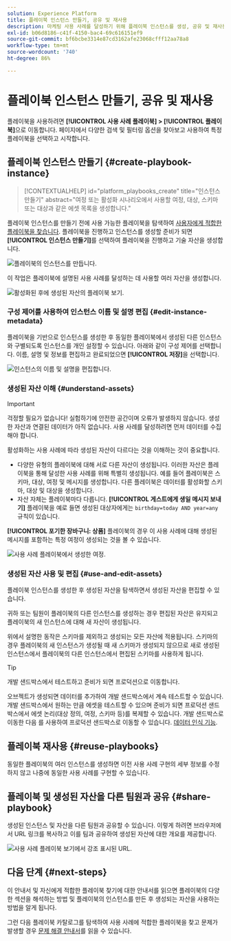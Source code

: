 ```yaml
---
solution: Experience Platform
title: 플레이북 인스턴스 만들기, 공유 및 재사용
description: 마케팅 사용 사례를 달성하기 위해 플레이북 인스턴스를 생성, 공유 및 재사용하는 방법에 대해 알아봅니다.
exl-id: b06d8186-c41f-4150-bac4-69c616151ef9
source-git-commit: bf6bcbe3314e87cd3162afe23068cfff12aa78a8
workflow-type: tm+mt
source-wordcount: '740'
ht-degree: 86%

---
```


# 플레이북 인스턴스 만들기, 공유 및 재사용

플레이북을 사용하려면 **[!UICONTROL 사용 사례 플레이북] > [!UICONTROL 플레이북]**&#x200B;으로 이동합니다. 페이지에서 다양한 검색 및 필터링 옵션을 찾아보고 사용하여 특정 플레이북을 선택하고 시작합니다.

## 플레이북 인스턴스 만들기 {#create-playbook-instance}

>[!CONTEXTUALHELP]
>id="platform_playbooks_create"
>title="인스턴스 만들기"
>abstract="여정 또는 활성화 시나리오에서 사용할 여정, 대상, 스키마 또는 대상과 같은 에셋 목록을 생성합니다."

플레이북 인스턴스를 만들기 전에 사용 가능한 플레이북을 탐색하여 [사용자에게 적합한 플레이북을 찾습니다](/help/use-case-playbooks/playbooks/discover.md). 플레이북을 진행하고 인스턴스를 생성할 준비가 되면 **[!UICONTROL 인스턴스 만들기]**&#x200B;를 선택하여 플레이북을 진행하고 기술 자산을 생성합니다.

![플레이북의 인스턴스를 만듭니다.](/help/use-case-playbooks/assets/playbooks/ui-guide/create-playbook-instance.png)

이 작업은 플레이북에 설명된 사용 사례를 달성하는 데 사용할 여러 자산을 생성합니다.

![활성화된 후에 생성된 자산의 플레이북 보기.](/help/use-case-playbooks/assets/playbooks/ui-guide/play-view.png)

### 구성 제어를 사용하여 인스턴스 이름 및 설명 편집 {#edit-instance-metadata}

플레이북을 기반으로 인스턴스를 생성한 후 동일한 플레이북에서 생성된 다른 인스턴스와 구별되도록 인스턴스를 개인 설정할 수 있습니다. 아래와 같이 구성 제어를 선택합니다. 이름, 설명 및 정보를 편집하고 완료되었으면 **[!UICONTROL 저장]**&#x200B;을 선택합니다.

![인스턴스의 이름 및 설명을 편집합니다.](/help/use-case-playbooks/assets/playbooks/ui-guide/playbook-settings.gif)

### 생성된 자산 이해 {#understand-assets}

>[!IMPORTANT]
>
>걱정할 필요가 없습니다! 실험하기에 안전한 공간이며 오류가 발생하지 않습니다. 생성한 자산과 연결된 데이터가 아직 없습니다. 사용 사례를 달성하려면 먼저 데이터를 수집해야 합니다.

활성화하는 사용 사례에 따라 생성된 자산이 다르다는 것을 이해하는 것이 중요합니다.

* 다양한 유형의 플레이북에 대해 서로 다른 자산이 생성됩니다. 이러한 자산은 플레이북을 통해 달성한 사용 사례를 위해 특별히 생성됩니다. 예를 들어 플레이북은 스키마, 대상, 여정 및 메시지를 생성합니다. 다른 플레이북은 데이터를 활성화할 스키마, 대상 및 대상을 생성합니다.
* 자산 자체는 플레이북마다 다릅니다. **[!UICONTROL 게스트에게 생일 메시지 보내기]** 플레이북을 예로 들면 생성된 대상자에게는 `birthday=today AND year=any` 규칙이 있습니다.

**[!UICONTROL 포기한 장바구니: 상품]** 플레이북의 경우 이 사용 사례에 대해 생성된 메시지를 포함하는 특정 여정이 생성되는 것을 볼 수 있습니다.

![사용 사례 플레이북에서 생성한 여정.](/help/use-case-playbooks/assets/playbooks/ui-guide/journey-preview.png)

### 생성된 자산 사용 및 편집 {#use-and-edit-assets}

플레이북 인스턴스를 생성한 후 생성된 자산을 탐색하면서 생성된 자산을 편집할 수 있습니다.

귀하 또는 팀원이 플레이북의 다른 인스턴스를 생성하는 경우 편집된 자산은 유지되고 플레이북의 새 인스턴스에 대해 새 자산이 생성됩니다.

위에서 설명한 동작은 스키마를 제외하고 생성되는 모든 자산에 적용됩니다. 스키마의 경우 플레이북의 새 인스턴스가 생성될 때 새 스키마가 생성되지 않으므로 새로 생성된 인스턴스에서 플레이북의 다른 인스턴스에서 편집된 스키마를 사용하게 됩니다.

>[!TIP]
>
>개발 샌드박스에서 테스트하고 준비가 되면 프로덕션으로 이동합니다.
>
>오브젝트가 생성되면 데이터를 추가하여 개발 샌드박스에서 계속 테스트할 수 있습니다. 개발 샌드박스에서 원하는 만큼 에셋을 테스트할 수 있으며 준비가 되면 프로덕션 샌드박스에서 에셋 논리(대상 정의, 여정, 스키마 등)를 복제할 수 있습니다. 개발 샌드박스로 이동한 다음 를 사용하여 프로덕션 샌드박스로 이동할 수 있습니다. [데이터 인식 기능](/help/use-case-playbooks/playbooks/data-awareness.md).

## 플레이북 재사용 {#reuse-playbooks}

동일한 플레이북의 여러 인스턴스를 생성하면 이전 사용 사례 구현의 세부 정보를 수정하지 않고 나중에 동일한 사용 사례를 구현할 수 있습니다.

## 플레이북 및 생성된 자산을 다른 팀원과 공유 {#share-playbook}

생성된 인스턴스 및 자산을 다른 팀원과 공유할 수 있습니다. 이렇게 하려면 브라우저에서 URL 링크를 복사하고 이를 팀과 공유하여 생성된 자산에 대한 개요를 제공합니다.

![사용 사례 플레이북 보기에서 강조 표시된 URL.](/help/use-case-playbooks/assets/playbooks/ui-guide/playbook-url.png)

## 다음 단계 {#next-steps}

이 안내서 및 자신에게 적합한 플레이북 찾기에 대한 안내서를 읽으면 플레이북의 다양한 섹션을 해석하는 방법 및 플레이북의 인스턴스를 만든 후 생성되는 자산을 사용하는 방법을 알게 됩니다.

그런 다음 플레이북 카탈로그를 탐색하여 사용 사례에 적합한 플레이북을 찾고 문제가 발생할 경우 [문제 해결 안내서](/help/use-case-playbooks/playbooks/troubleshooting.md)를 읽을 수 있습니다.
